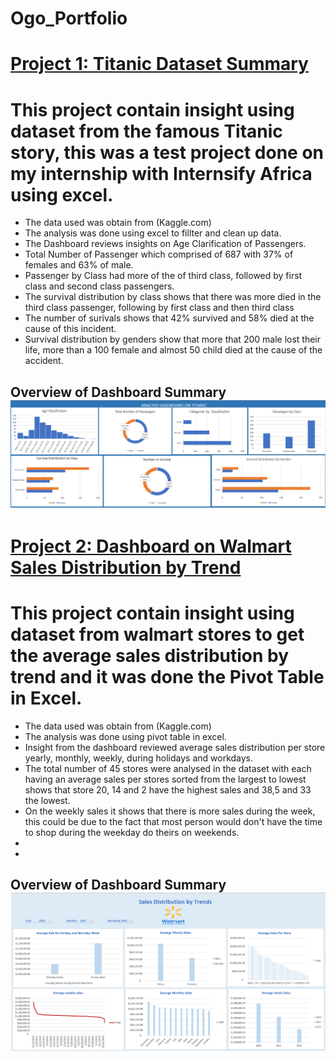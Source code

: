 # Ogo_Portfolio
# [Project 1: Titanic Dataset Summary](https://ogomatthew.github.io/Ogo_Portfolio/Movie-Dataset-Summary)

# This project contain insight using dataset from the famous Titanic story, this was a test project done on my internship with Internsify Africa using excel.

* The data used was obtain from (Kaggle.com)
* The analysis was done using excel to fillter and clean up data.
* The Dashboard reviews insights on Age Clarification of Passengers.
* Total Number of Passenger which comprised of 687 with 37% of females and 63% of male.
* Passenger by Class had more of the of third class, followed by first class and second class passengers.
* The survival distribution by class shows that there was more died in the third class passenger, following by first class and then third class
* The number of surivals shows that 42% survived and 58% died at the cause of this incident.
* Survival distribution by genders show that more that 200 male lost their life, more than a 100 female and almost 50 child died at the cause of the accident.

## Overview of Dashboard Summary  ![](Titanic.png)



# [Project 2: Dashboard on Walmart Sales Distribution by Trend](https://ogomatthew.github.io/Ogo_Portfolio/Movie-Dataset-Summary)

# This project contain insight using dataset from walmart stores to get the average sales distribution by trend and it was done the Pivot Table in Excel.

* The data used was obtain from (Kaggle.com)
* The analysis was done using pivot table in excel.
* Insight from the dashboard reviewed average sales distribution per store yearly, monthly, weekly, during holidays and workdays.
* The total number of 45 stores were analysed in the dataset with each having an average sales per stores sorted from the largest to lowest shows that store 20, 14 and 2 have the highest sales and 38,5 and 33 the lowest.
* On the weekly sales it shows that there is more sales during the week, this could be due to the fact that most person would don't have the time to shop during the weekday do theirs on weekends.
* 
* 

## Overview of Dashboard Summary  ![](Walmart.PNG)
